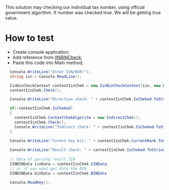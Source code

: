 This solution may checking our individual tax number, using official government algorithm. 
If number was checked true. We will be getting true value.
<h1>How to test</h1> 
<ul>
  <li>Create console application;</li>
  <li>Add reference from <a href="https://www.nuget.org/packages/IINBINCheck">IINBINCheck</a>;</li>
  <li>Paste this code into Main method;</li>
</ul>

```csharp
  Console.WriteLine("Enter IIN/BIN:");
  string iin = Console.ReadLine();

  IinBinCheckContext contextIinChek = new IinBinCheckContext(iin, new DirectChek());
  contextIinChek.Check();

  Console.WriteLine("Direction check: " + contextIinChek.IsCheked.ToString());

  if(!contextIinChek.IsCheked)
  {
    contextIinChek.ContextChekAlgoritm = new IndirectChek();
    contextIinChek.Check();
    Console.WriteLine("Indirect check: " + contextIinChek.IsCheked.ToString());
  }
    
  Console.WriteLine("Curent key bit: " + contextIinChek.CurrentRank.ToString());

  Console.WriteLine("Result check: " + contextIinChek.IsCheked.ToString());
  
  // Data of parsing result IIN
  IINBINData iinData = contextIinChek.IINData;
  // or if you want get data the BIN
  IINBINData binData = contextIinChek.BINData
  
  Console.ReadKey();
```
